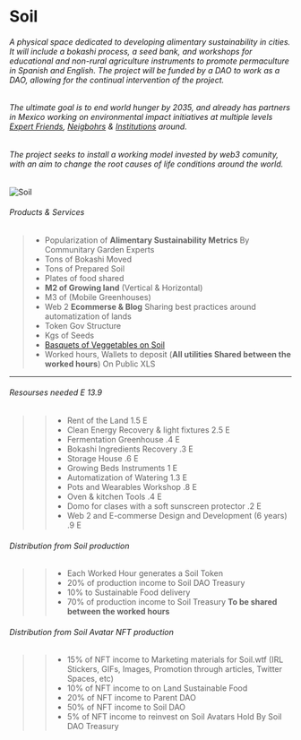 # Soil 
###### A physical space dedicated to developing alimentary sustainability in cities. It will include a bokashi process, a seed bank, and workshops for educational and non-rural agriculture instruments to promote permaculture in Spanish and English. The project will be funded by a DAO to work as a DAO, allowing for the continual intervention of the project. 
###### The ultimate goal is to end world hunger by 2035, and already has partners in Mexico working on environmental impact initiatives at multiple levels [Expert Friends](https://www.facebook.com/Kuau8), [Neigbohrs](https://www.facebook.com/profile.php?id=100082261474515) & [Institutions](https://www.facebook.com/IESDHS) around. 
###### The project seeks to install a working model invested by web3 comunity, with an aim to change the root causes of life conditions around the world.
![Soil](https://user-images.githubusercontent.com/38388270/209252780-9fb7a61d-787a-4360-843c-c6dd88117621.png)

###### Products & Services
> + Popularization of **Alimentary Sustainability Metrics** By Communitary Garden Experts
> + Tons of Bokashi Moved
> + Tons of Prepared Soil
> + Plates of food shared
> + **M2 of Growing land** (Vertical & Horizontal)
> + M3 of (Mobile Greenhouses)
> + Web 2 **Ecommerse & Blog** Sharing best practices around automatization of lands
> + Token Gov Structure
> + Kgs of Seeds
> + [Basquets of Veggetables on Soil](https://www.instagram.com/p/Cmg3fVCOWPV/)
> + Worked hours, Wallets to deposit (**All utilities Shared between the worked hours**) On Public XLS

---

###### Resourses needed E 13.9

>>+ Rent of the Land 1.5 E
>>+ Clean Energy Recovery & light fixtures 2.5 E
>>+ Fermentation Greenhouse .4 E 
>>+ Bokashi Ingredients Recovery .3 E
>>+ Storage House .6 E
>>+ Growing Beds Instruments 1 E 
>>+ Automatization of Watering 1.3 E
>>+ Pots and Wearables Workshop .8 E
>>+ Oven & kitchen Tools .4 E
>>+ Domo for clases with a soft sunscreen protector .2 E
>>+ Web 2 and E-commerse Design and Development (6 years) .9 E

###### Distribution from Soil production

>>+ Each Worked Hour generates a Soil Token
>>+ 20% of production income to Soil DAO Treasury
>>+ 10% to Sustainable Food delivery
>>+ 70% of production income to Soil Treasury **To be shared between the worked hours**



###### Distribution from Soil Avatar NFT production
>>+ 15% of NFT income to Marketing materials for Soil.wtf (IRL Stickers, GIFs, Images, Promotion through articles, Twitter Spaces, etc)
>>+ 10% of NFT income to on Land Sustainable Food
>>+ 20% of NFT income to Parent DAO
>>+ 50% of NFT income to Soil DAO
>>+ 5% of NFT income to reinvest on Soil Avatars Hold By Soil DAO Treasury





